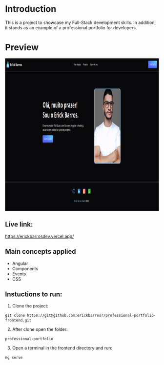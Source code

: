 # Introduction

This is a project to showcase my Full-Stack development skills.
In addition, it stands as an example of a professional portfolio for developers.

# Preview

<img src="src/assets/preview.png" height="500"/>

## Live link:

https://erickbarrosdev.vercel.app/

## Main concepts applied

- Angular
- Components
- Events
- CSS

## Instuctions to run:

1.  Clone the project:

```
git clone https://git@github.com:erickbarrosr/professional-portfolio-frontend.git
```

2. After clone open the folder:

```
professional-portfolio
```

3. Open a terminal in the frontend directory and run:

```
ng serve
```
